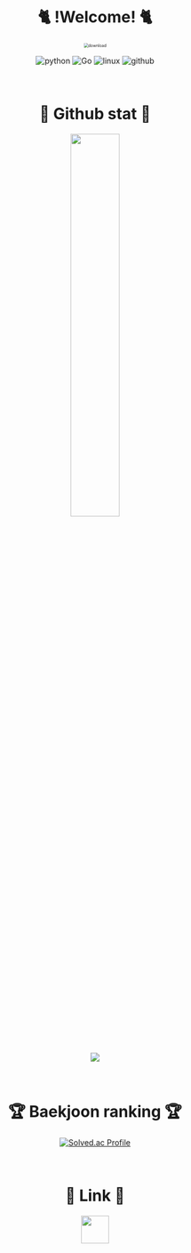 
<div align="center">
  
# :cat2:  !Welcome!  :cat2:

<img src="https://user-images.githubusercontent.com/97100324/148666300-5e4760fd-9396-4327-b3dd-63ed79dfc1dd.jpg" alt="download" style="zoom:50%;" /> 

![python](https://img.shields.io/badge/python-3776AB.svg?&style=for-the-badge&logo=python&logoColor=black)
![Go](https://img.shields.io/badge/go-00ADD8.svg?&style=for-the-badge&logo=go&logoColor=black)
![linux](https://img.shields.io/badge/linux-FCC624.svg?&style=for-the-badge&logo=linux&logoColor=black)
![github](https://img.shields.io/badge/github-181717.svg?&style=for-the-badge&logo=github&logoColor=white)


<br/>


#  📎 Github stat 📎

<a href="s">
  <img src="https://github-readme-stats.vercel.app/api?username=kokoko12334&theme=tokyonight&show_icons=true&count_private=true" width="42%" />
</a>

![](http://github-profile-summary-cards.vercel.app/api/cards/profile-details?username=kokoko12334&theme=date_night)

<br/>

#  🏆 Baekjoon ranking 🏆

[![Solved.ac Profile](http://mazassumnida.wtf/api/generate_badge?boj=gnjgnjgnj)](https://solved.ac/gnjgnjgnj)

<br/>

#  🔗 Link 🔗

<a href="https://kokoko12334.tistory.com/" height="5" width="10" target="_blank">
	<img src="https://t1.daumcdn.net/cfile/tistory/9935084A5B9541D014" width="50" height="50"/>
<a>

</div>
